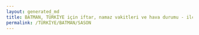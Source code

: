 ```yaml
---
layout: generated_md
title: BATMAN, TÜRKİYE için iftar, namaz vakitleri ve hava durumu - ilçe/eyalet seç
permalink: /TÜRKİYE/BATMAN/SASON
---
```


<script type="text/javascript">
  var country = TÜRKİYE;
  var city = BATMAN;
  var state = SASON;
  var lat = 72;
  var lon = 21;
</script>
